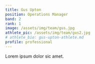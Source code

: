 ```yaml
---
title: Gus Upton
position: Operations Manager
band: 2
rank: 1
image: /assets/img/team/gus.jpg
athlete_pic: /assets/img/team/gus2.jpg
# athlete_bio: gus-upton-athlete.md
profile: professional
---
```


Lorem ipsum dolor sic amet. 

